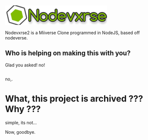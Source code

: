 <p align="left">
  <img src="https://raw.githubusercontent.com/RGBProd/nodeverse/main/assets/img/menu-logo.png">
</p>

Nodevxrse2 is a Miiverse Clone programmed in NodeJS, based off nodeverse.

## Who is helping on making this with you?
Glad you asked! no!

##
no,.

# What, this project is archived ??? Why ???
simple, its not...

Now, goodbye.
